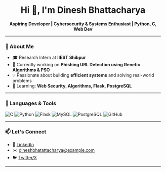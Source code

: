 <h1 align="center">Hi 👋, I'm Dinesh Bhattacharya</h1>
<p align="center">
  <b>Aspiring Developer | Cybersecurity & Systems Enthusiast | Python, C, Web Dev</b>
</p>

---

### 🚀 About Me

- 🎓 Research Intern at **IIEST Shibpur**  
- 🔬 Currently working on **Phishing URL Detection using Genetic Algorithms & PSO**
- 💡 Passionate about building **efficient systems** and solving real-world problems
- 🌱 Learning: **Web Security, Algorithms, Flask, PostgreSQL**

---


### 🧰 Languages & Tools

![C](https://img.shields.io/badge/C-00599C?style=for-the-badge&logo=c&logoColor=white)
![Python](https://img.shields.io/badge/Python-3776AB?style=for-the-badge&logo=python&logoColor=white)
![Flask](https://img.shields.io/badge/Flask-000000?style=for-the-badge&logo=flask&logoColor=white)
![MySQL](https://img.shields.io/badge/MySQL-00758F?style=for-the-badge&logo=mysql&logoColor=white)
![PostgreSQL](https://img.shields.io/badge/PostgreSQL-336791?style=for-the-badge&logo=postgresql&logoColor=white)
![GitHub](https://img.shields.io/badge/GitHub-181717?style=for-the-badge&logo=github&logoColor=white)

---

### 📫 Let's Connect

- 🔗 [LinkedIn](https://linkedin.com/in/dinesh-bhattacharya)
- ✉️ dineshbhatattacharya@example.com
- 🐦 [Twitter/X](https://twitter.com/DINESHBHATTACH4)

---

